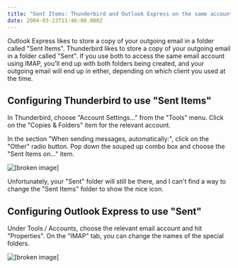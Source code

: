 ```yaml
---
title: "Sent Items: Thunderbird and Outlook Express on the same account"
date: 2004-03-23T11:46:00.000Z
---
```

Outlook Express likes to store a copy of your outgoing email in a folder called "Sent Items". Thunderbird likes to store a copy of your outgoing email in a folder called "Sent". If you use both to access the same email account using IMAP, you'll end up with both folders being created, and your outgoing email will end up in either, depending on which client you used at the time.

## Configuring Thunderbird to use "Sent Items"

In Thunderbird, choose "Account Settings..." from the "Tools" menu. Click on the "Copies & Folders" item for the relevant account.

In the section "When sending messages, automatically:", click on the "Other" radio button. Pop down the souped up combo box and choose the "Sent Items on..." item.

![[broken image]](/images/e9a7259397c5d26acc6720a9ee7c1417-193.png)

Unfortunately, your "Sent" folder will still be there, and I can't find a way to change the "Sent Items" folder to show the nice icon.

## Configuring Outlook Express to use "Sent"

Under Tools / Accounts, choose the relevant email account and hit "Properties". On the "IMAP" tab, you can change the names of the special folders.

![[broken image]](/images/68a7b382cb491c347a36918ca2e08809-195.png)
